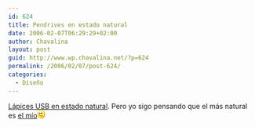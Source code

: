 ```yaml
---
id: 624
title: Pendrives en estado natural
date: 2006-02-07T06:29:29+02:00
author: Chavalina
layout: post
guid: http://www.wp.chavalina.net/?p=624
permalink: /2006/02/07/post-624/
categories:
  - Diseño
---
```

<a href="http://www.criteriondg.info/wordpress/archives/2006/02/07/lapices-usb-con-estilo-y-ii/" target="_blank">Lápices <acronym title="Universal Serial Bus">USB</acronym> en estado natural</a>. Pero yo sigo pensando que el más natural es <a href="http://chavalina.net/comentar.php?idpost=238&#038;q=pendrive" target="_blank">el mío</a>![emo](/imagenes/emoticonos/guino.gif)